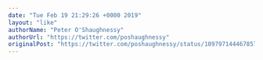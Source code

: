 ```yaml
---
date: "Tue Feb 19 21:29:26 +0000 2019"
layout: "like"
authorName: "Peter O'Shaughnessy"
authorUrl: "https://twitter.com/poshaughnessy"
originalPost: "https://twitter.com/poshaughnessy/status/1097971444678578177"
---
```

